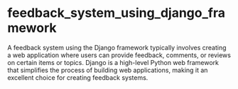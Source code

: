 # feedback_system_using_django_framework
A feedback system using the Django framework typically involves creating a web application where users can provide feedback, comments, or reviews on certain items or topics. Django is a high-level Python web framework that simplifies the process of building web applications, making it an excellent choice for creating feedback systems. 
